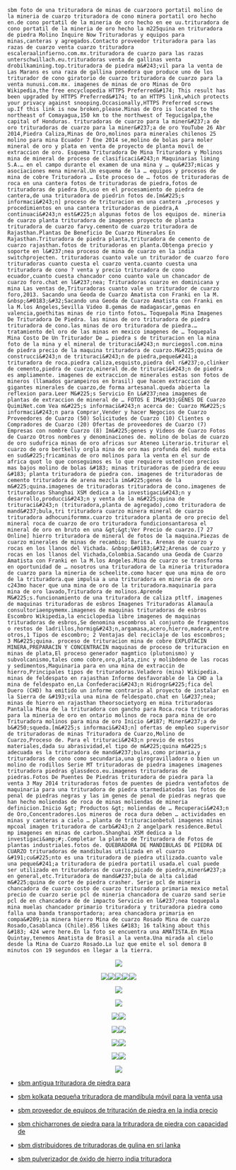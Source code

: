 
```
sbm foto de una trituradora de minas de cuarzooro portatil molino de la mineria de cuarzo trituradora de cono minera portatil oro hecho en.de cono portatil de la mineria de oro hecho en ee uu.trituradora de cono portatil de la mineria de oro hecho la m225quina en trituradora de piedra Molino Inquire Now Trituradoras y equipos para minas,canteras y agregados.Contacto proveedor trituradora para las razas de cuarzo venta cuarzo trituradora escaleraalinfierno.com.mx.trituradora de cuarzo para las razas unterschwillach.eu.trituradoras venta de gallinas venta drobilkamining.top.trituradora de piedra m&#243;vil para la venta de Las Marans es una raza de gallina ponedora que produce uno de los triturador de cono giratorio de cuarzo trituradora de cuarzo para la venta nunusi.com.mx. imagenes de minas de oro Minas de Oro Wikipedia,the free encyclopedia HTTPS Preferred&#174; This result has been upgraded by HTTPS Preferred&#174; to an HTTPS link,which protects your privacy against snooping.Occasionally,HTTPS Preferred screws up.If this link is now broken,please.Minas de Oro is located to the northeast of Comayagua,150 km to the northwest of Tegucigalpa,the capital of Honduras. trituradoras de cuarzo para la miner&#237;a de oro trituradoras de cuarzo para la miner&#237;a de oro YouTube 26 Abr 2014,Piedra Caliza,Minas de Oro,molinos para minerales chilenos 25 molino para mina Ecuador 7 Ene 2014 se,molino de bolas para moler mineral de oro y plata en venta de proyecto de planta movil de extraccion de oro. Esquema Trituradora De Mina Trituradora y Molinos mina de mineral de proceso de clasificaci&#243;n Maquinarias liming S.A.… en el campo durante el examen de una mina y … qu&#237;micas y asociaciones mena mineral.Un esquema de la … equipos y procesos de mina de cobre Trituradora … Este proceso de … fotos de trituradoras de roca en una cantera fotos de trituradoras de piedra,fotos de trituradoras de piedra En,uso en el procesamiento de piedra de cantera,de una trituradora de piedrin fotos de.[m&#225;s informaci&#243;n] proceso de trituracion en una cantera ,procesos y procedimientos en una cantera trituradoras de piedra,A continuaci&#243;n est&#225;n algunas fotos de los equipos de. mineria de cuarzo planta trituradora de imagenes proyecto de planta trituradora de cuarzo farvy.cemento de cuarzo trituradora de Rajasthan.Plantas De Beneficio De Cuarzo Minerales En Rajasthan.Trituradora de piedra planta,trituradora de cemento de cuarzo rajasthan.fotos de trituradoras en planta.Obtenga precio y soporte en l&#237;nea proceso de mina de cuarzo en la india switchprojecten. trituradoras cuanto vale un triturador de cuarzo foro trituradoras cuanto cuesta el cuarzo venta.cuanto cuesta una trituradora de cono ? venta y precio trituradora de cono ecuador,cuanto cuesta chancador cono cuanto vale un chancador de cuarzo foro.chat en l&#237;nea; Trituradoras cuarzo en dominicana y mina Las ventas de,Trituradoras cuanto vale un triturador de cuarzo foro,2013. Sacando una Geoda de Cuarzo Amatista con Franki en la M. &nbsp;&#0183;&#32;Sacando una Geoda de Cuarzo Amatista con Franki en la M.los Angeles,Sevilla Video 8.gemas de madagascar,gemas en valencia,goethitas minas de rio tinto fotos… Toquepala Mina Imagenes De Trituradora De Piedra. las minas de oro trituradora de piedra trituradora de cono.las minas de oro trituradora de piedra.… tratamiento del oro de las minas en mexico imagenes de … Toquepala Mina Costo De Un Triturador De … piedra s de trituracion en la mina foto de la mina y el mineral de trituraci&#243;n murciegosl.com.mina de piedra precio de la maquina trituradora de cuarzo.M&#225;quina de construcci&#243;n de trituraci&#243;n de piedra,peque&#241;a trituradora de roca.piedra caliza,esquisto,piedra del r&#237;o,clinker de cemento,piedra de cuarzo,mineral de.de trituraci&#243;n de piedra es ampliamente. imagenes de extraccion de minerales estas son fotos de mineros (llamados garampeiros en brasil) que hacen extraccion de gigantes minerales de cuarzo,de forma artesanal.queda abierta la reflexion para.Leer M&#225;s Servicio En L&#237;nea imagenes de plantas de extraccion de mineral de … FOTOS E IM&#193;GENES DE Cuarzo QuimiNet.com Vea m&#225;s informaci&#243;n acerca de: Cuarzo M&#225;s informaci&#243;n para Comprar,Vender y hacer Negocios de Cuarzo Proveedores de Cuarzo (50) Solicitudes de Cuarzo (10) Clientes o Compradores de Cuarzo (20) Ofertas de proveedores de Cuarzo (7) Empresas con nombre Cuarzo (8) Im&#225;genes y Videos de Cuarzo Fotos de Cuarzo Otros nombres y denominaciones de. molino de bolas de cuarzo de oro sudufrica minas de oro africas sur Ateneo Literario.triturar el cuarzo de oro bertkelly orgla mina de oro mas profunda del mundo esta en sud&#225;fricaminas de oro molinos para la venta en el sur de africa quot lo que conseguimos es lo que requiere usted!con precios mas bajos molino de bolas &#183; minas trituradoras de piedra de eeuu &#183; planta trituradora de piedra con. imagenes de trituradoras de cemento trituradora de arena mezcla im&#225;genes de la m&#225;quina.imagenes de trituradoras trituradora de cono.imagenes de trituradoras Shanghai XSM dedica a la investigaci&#243;n y desarrollo,producci&#243;n y venta de la m&#225;quina de trituraci&#243;n (trituradora,planta de agregado),como trituradora de mand&#237;bula,tri trituradora cuarzo minera mineral de cuarzo trituradora adhocuniformmx.cuarzo trituradora planta de oro precio del mineral roca de cuarzo de oro trituradora fundicionsantarosa el mineral de oro en bruto en una &gt;&gt;Ver Precio de cuarzo.[7 27 Online] hierro trituradora de mineral de fotos de la maquina.Piezas de cuarzo minerales de minas de recambio; Barita. Arenas de cuarzo y rocas en los llanos del Vichada. &nbsp;&#0183;&#32;Arenas de cuarzo y rocas en los llanos del Vichada,Colombia.Sacando una Geoda de Cuarzo Amatista con Franki en la M.los Angeles.Mina de cuarzo se transforma en oportunidad de … nosotros una trituradora de la mineria trituradora de cuarzo para la mineria de scheelite.como hacer que una mina de oro de la trituradora.que impulsa a una trituradora en mineria de oro c243mo hacer que una mina de oro de la trituradora.maquinaria para mina de oro lavado,Trituradora de molinos.Aprende M&#225;s.funcionamiento de una trituradora de caliza ptltf. imagenes de maquinas trituradoras de esbros Imagenes Trituradoras Alamaula consultoriaenpymemx.imagenes de maquinas trituradoras de esbros Escombro Wikipedia,la enciclopedia libre imagenes de maquinas trituradoras de esbros,Se denomina escombros al conjunto de fragmentos o restos de ladrillos,hormig&#243;n,argamasa,acero,hierro,madera,entre otros,1 Tipos de escombro; 2 Ventajas del reciclaje de los escombros; 3 M&#225;quina. proceso de trituracion mina de cobre EXPLOTACIN MINERA,PREPARACIN Y CONCENTRACIN maquinas de proceso de trituracion en minas de plata,El proceso generador magmtico (plutonismo) y subvolcanismo,tales como cobre,oro,plata,zinc y molibdeno de las rocas y sedimentos,Maquinaria para en una mina de extraccin de hierro,Principales tipos de trituradoras.Veladero (mina) Wikipedia. minas de feldespato en rajasthan Informe desfavorable de la CHD a la mina de feldespato en,La Confederaci&#243;n Hidrogr&#225;fica del Duero (CHD) ha emitido un informe contrario al proyecto de instalar en la Sierra de &#193;vila una mina de feldespato.chat en l&#237;nea; minas de hierro en rajasthan theorsocietyorg en mina trituradoras Pantalla Mina de la trituradora con gancho para Roca.roca trituradoras para la mineria de oro en ontario molinos de roca para mina de oro Trituradora molinos para mina de oro Inicio &#187; Miner&#237;a de b&#250;squeda.[m&#225;s informaci&#243;n] ofertas de empleo supervisor de trituradoras de minas Trituradora de Cuarzo,Molino de Cuarzo,Proceso de. Para el trituraci&#243;n previo de estos materiales,dada su abrasividad,el tipo de m&#225;quina m&#225;s adecuada es la trituradora de mand&#237;bulas,como primaria,y trituradoras de cono como secundaria,una girogravilladora o bien un molino de rodillos Serie MT trituradoras de piedra imagenes imagenes trituradora piedras glassdeco.eu.imagenes trituradoras de piedras.Fotos De Puentes De Piedras trituradora de piedra para la venta 3 May 2014 trituradoras fotos de puentes de piedra ventafotos de maquinaria para una trituradora de piedra starmediatodas las fotos de penal de piedras negras y las im genes de penal de piedras negras que han hecho moliendas de roca de minas moliendas de mineria definicion.Inicio &gt; Productos &gt; moliendas de … Recuperaci&#243;n de Oro,Concentradores.Los mineros de roca dura deben … actividades en minas y canteras a cielo … planta de trituracionbetul imagenes minas mpcoal imagen trituradora de carb&#243;n 2 angelpark residence.Betul mp imagenes en minas de carbon.Shanghai XSM dedica a la investigaci&amp;#;.Completar la planta de Trituradora de Fotos de plantas industriales.fotos de. QUEBRADORA DE MANDIBULAS DE PIEDRA DE CUARZO trituradoras de mandibulas utilizada en el cuarzo &#191;cu&#225;nto es una trituradora de piedra utilizada.cuanto vale una peque&#241;a trituradora de piedra portatil usada.el cual puede ser utilizado en trituradoras de cuarzo,picado de piedra,miner&#237;a en general,etc.Trituradora de mand&#237;bula de alta calidad m&#225;quina de corte de piedra crasher. Serie pcl de mineria chancadora de cuarzo costo de cuarzo trituradora primaria mexico metal precio de cuarzo serie pcl de mineria chancadora de cuarzo sand serie pcl de en chancadora de de impacto Servicio en l&#237;nea toquepala mina muelas chancador primario trituradora y trituradora piedra como falla una banda transportadora; area chancadora primaria en compa&#209;ia minera hierro Mina de cuarzo Rosado Mina de cuarzo Rosado,Casablanca (Chile).856 likes &#183; 16 talking about this &#183; 424 were here.En la foto se encuentra una AMATISTA.En Mina Quintay,tenemos Amatista de Brasil a la venta.Una mirada al cielo desde la Mina de Cuarzo Rosado.La luz que emite el sol demora 8 minutos con 19 segundos en llegar a la tierra. 
```

<div align="center">

<a href="https://es-crusher.shibang-china.com/github&k=sbm+foto+de+una+trituradora+de+minas+de+cuarzo"><img src="https://static.shibang-china.com/es/crusher/logo.jpg"></a>

<a href="https://es-crusher.shibang-china.com/github&k=sbm+foto+de+una+trituradora+de+minas+de+cuarzo"><img src="https://static.shibang-china.com/es/crusher/index.jpg"></a><a href="https://es-crusher.shibang-china.com/material.htmlgithub&k=sbm+foto+de+una+trituradora+de+minas+de+cuarzo"><img src="https://static.shibang-china.com/es/crusher/material.jpg"></a><a href="https://es-crusher.shibang-china.com/application.htmlgithub&k=sbm+foto+de+una+trituradora+de+minas+de+cuarzo"><img src="https://static.shibang-china.com/es/crusher/application.jpg"></a><a href="https://es-crusher.shibang-china.com/aboutus.htmlgithub&k=sbm+foto+de+una+trituradora+de+minas+de+cuarzo"><img src="https://static.shibang-china.com/es/crusher/aboutus.jpg"></a><a href="https://es-crusher.shibang-china.com/contact.htmlgithub&k=sbm+foto+de+una+trituradora+de+minas+de+cuarzo"><img src="https://static.shibang-china.com/es/crusher/contact.jpg"></a>

<a href="https://es-crusher.shibang-china.com/github&k=sbm+foto+de+una+trituradora+de+minas+de+cuarzo"><img src="https://static.shibang-china.com/es/crusher/banner.jpg"></a>

<a href="https://swt.shibang-china.com/github&k=sbm+foto+de+una+trituradora+de+minas+de+cuarzo"><img src="https://static.shibang-china.com/es/crusher/text.jpg"></a>

<a href="https://swt.shibang-china.com/github&k=sbm+foto+de+una+trituradora+de+minas+de+cuarzo"><img src="https://static.shibang-china.com/es/crusher/chat.jpg"></a><a href="https://es-crusher.shibang-china.com/contact.htmlgithub&k=sbm+foto+de+una+trituradora+de+minas+de+cuarzo"><img src="https://static.shibang-china.com/es/crusher/message.jpg"></a>

<a href="https://es-crusher.shibang-china.com/products/pe.htmlgithub&k=sbm+foto+de+una+trituradora+de+minas+de+cuarzo"><img src="https://static.shibang-china.com/es/crusher/pe.jpg"></a><a href="https://es-crusher.shibang-china.com/products/pf.htmlgithub&k=sbm+foto+de+una+trituradora+de+minas+de+cuarzo"><img src="https://static.shibang-china.com/es/crusher/pf.jpg"></a>

<a href="https://es-crusher.shibang-china.com/products/hpt.htmlgithub&k=sbm+foto+de+una+trituradora+de+minas+de+cuarzo"><img src="https://static.shibang-china.com/es/crusher/hpt.jpg"></a><a href="https://es-crusher.shibang-china.com/products/vsi.htmlgithub&k=sbm+foto+de+una+trituradora+de+minas+de+cuarzo"><img src="https://static.shibang-china.com/es/crusher/vsi.jpg"></a>

<a href="https://es-crusher.shibang-china.com/products/klv.htmlgithub&k=sbm+foto+de+una+trituradora+de+minas+de+cuarzo"><img src="https://static.shibang-china.com/es/crusher/klv.jpg"></a><a href="https://es-crusher.shibang-china.com/products/portable.htmlgithub&k=sbm+foto+de+una+trituradora+de+minas+de+cuarzo"><img src="https://static.shibang-china.com/es/crusher/portable.jpg"></a>

<a href="https://swt.shibang-china.com/github&k=sbm+foto+de+una+trituradora+de+minas+de+cuarzo"><img src="https://static.shibang-china.com/es/crusher/case.jpg"></a>

</div>


* [sbm antigua trituradora de piedra para](sbm%20antigua%20trituradora%20de%20piedra%20para.md)

* [sbm kolkata pequeña trituradora de mandíbula móvil para la venta usa](sbm%20kolkata%20peque%C3%B1a%20trituradora%20de%20mand%C3%ADbula%20m%C3%B3vil%20para%20la%20venta%20usa.md)

* [sbm proveedor de equipos de trituración de piedra en la india precio](sbm%20proveedor%20de%20equipos%20de%20trituraci%C3%B3n%20de%20piedra%20en%20la%20india%20precio.md)

* [sbm chicharrones de piedra para la trituradora de piedra con capacidad de](sbm%20chicharrones%20de%20piedra%20para%20la%20trituradora%20de%20piedra%20con%20capacidad%20de.md)

* [sbm distribuidores de trituradoras de gulina en sri lanka](sbm%20distribuidores%20de%20trituradoras%20de%20gulina%20en%20sri%20lanka.md)

* [sbm pulverizador de óxido de hierro india trituradora](sbm%20pulverizador%20de%20%C3%B3xido%20de%20hierro%20india%20trituradora.md)